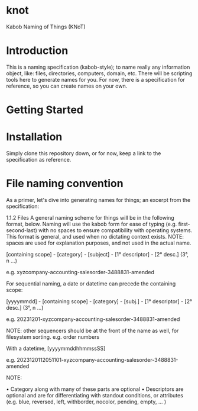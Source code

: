 # knot
Kabob Naming of Things (KNoT)

# Introduction 

This is a naming specification (kabob-style); to name really any information object, like: files, directories, computers, domain, etc. There will be scripting tools here to generate names for you. For now, there is a specification for reference, so you can create names on your own.

# Getting Started

# Installation

Simply clone this repository down, or for now, keep a link to the specification as reference.

# File naming convention

As a primer, let's dive into generating names for things; an excerpt from the specification:

1.1.2 Files
A general naming scheme for things will be in the following format, below. Naming will use the kabob form for ease of typing (e.g. first-second-last) with no spaces to ensure compatibility with operating systems. This format is general, and used when no dictating context exists. 
NOTE: spaces are used for explanation purposes, and not used in the actual name.

	
[containing scope] - [category] - [subject] - [1° descriptor] - [2° desc.] (3°, n ...)

e.g.  xyzcompany-accounting-salesorder-3488831-amended

For sequential naming, a date or datetime can precede the containing scope:
	
[yyyymmdd] - [containing scope] - [category] - [subj.] - [1° descriptor] - [2° desc.] (3°, n ...)

e.g.  20231201-xyzcompany-accounting-salesorder-3488831-amended

	
NOTE: other sequencers should be at the front of the name as well, for filesystem sorting. e.g. order numbers


With a datetime, [yyyymmddhhmmssSS]
	
e.g.  2023120112051101-xyzcompany-accounting-salesorder-3488831-amended

NOTE:

•	Category along with many of these parts are optional
•	Descriptors are optional and are for differentiating with standout conditions, or attributes (e.g. blue, reversed, left, withborder, nocolor, pending, empty, … )

